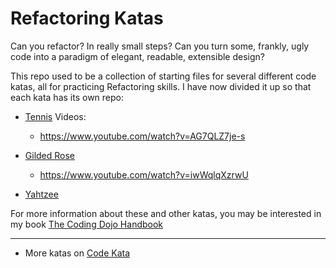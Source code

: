 # Refactoring Katas

Can you refactor? In really small steps? Can you turn some, frankly, ugly code into a paradigm of elegant, readable, extensible design?

This repo used to be a collection of starting files for several different code katas, all for practicing Refactoring skills. I have now divided it up so that each kata has its own repo:

- [Tennis](https://github.com/emilybache/Tennis-Refactoring-Kata)
    Videos:  
    - https://www.youtube.com/watch?v=AG7QLZ7je-s

- [Gilded Rose](https://github.com/emilybache/GildedRose-Refactoring-Kata)
    - https://www.youtube.com/watch?v=iwWqlqXzrwU
- [Yahtzee](https://github.com/emilybache/Yahtzee-Refactoring-Kata)

For more information about these and other katas, you may be interested in my book [The Coding Dojo Handbook](http://leanpub.com/codingdojohandbook)

--------------------------------
- More katas on [Code Kata](http://codekata.com/)
